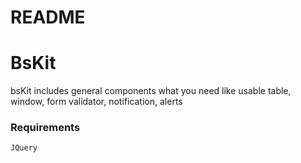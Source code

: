 # README #
# BsKit
bsKit includes general components what you need like usable table, window, form validator, notification, alerts
### Requirements ###
    JQuery
